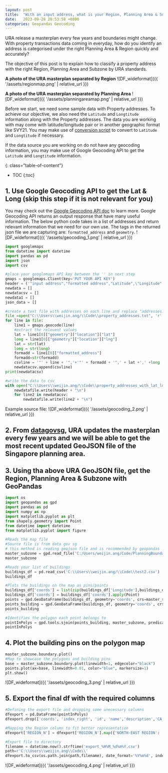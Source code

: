 ```yaml
---
layout: post
title:  "With an input address, what is your Region, Planning Area & Subzone classified by URA Singapore?"
date:   2023-09-28 20:53:58 +0800
categories: Geopandas Geocoding
---
```


URA release a masterplan every few years and boundaries might change. With property transactions data coming in everyday, how do you identify an address is categorised under the right Planning Area & Region quickly and accurately?

The objective of this post is to explain how to classify a property address with the right Region, Planning Area and Subzone by URA standards.

**A photo of the URA masterplan separated by Region**
![DF_wideformat]({{ '/assets/regionmap.png' | relative_url }}) 


**A photo of the URA masterplan separated by Planning Area**
![DF_wideformat]({{ '/assets/planningareamap.png' | relative_url }}) 

Before we start, we need some sample data with Property addresses. To achieve our objective, we also need the `Latitude` and `Longtitude` information along with the Property addresses. The data you are working with may come with latitude/longitude pair or in another geographic format like SVY21. You may make use of [conversion script][gitrepo] to convert to `Latitude` and `Longtitude` if necessary. 

If the data source you are working on do not have any geocoding information, you may make use of Google Geocoding API to get the `Latitude` and `Longtitude` information.

{: class="table-of-content"}
* TOC
{:toc}

## 1. Use Google Geocoding API to get the Lat & Long (skip this step if it is not relevant for you)
You may check out the [Google Geocoding API doc][geocodingapi] to learn more. Google Geocoding API returns an output response that have many useful information. The below python code takes in a list of addresses and return relevant information that we need for our own use. The tags in the returned json file we are capturing are: `formatted_address` and `geometry`.
![DF_wideformat]({{ '/assets/geocoding_1.png' | relative_url }}) 
```python
import googlemaps
from datetime import datetime
import pandas as pd
import json
import csv

#place your googlemaps API key between the '' in next step
gmaps = googlemaps.Client(key='PUT YOUR API KEY')
header = ('"input address","formatted address","Latitude",\"Longitude"')
newdata = []
newdatacsv = []
newdata1 = []
json_data = []

#create a text file with addresses on each line and replace "addresses.txt" with the path to the file
file =open("C:\\Users\\weijin.ang/\\Code\\property_addresses.txt", 'r', encoding = 'utf8')
for line in file:
    line1 = gmaps.geocode(line)
    #extract the relevent values
    lat = line1[0]["geometry"]["location"]["lat"]
    long = line1[0]["geometry"]["location"]["lng"]
    lat = str(lat)
    long = str(long)
    formadd = line1[0]["formatted_address"]
    formadd=str(formadd)
    csvline = '"' + line + '",'+'"' + formadd + '",' + lat +',' +long
    newdatacsv.append(csvline)
print(newdatacsv)

#write the data to csv
with open("C:\\Users\\weijin.ang/\\Code\\property_addresses_with_lat_long.csv", "w+", encoding = 'utf8') as newdatafile:
    newdatafile.write(header + "\n")
    for line2 in newdatacsv:
        newdatafile.write(line2 + "\n")
```
Example source file:
![DF_wideformat]({{ '/assets/geocoding_2.png' | relative_url }}) 

## 2. From [datagovsg][datagovsg], URA updates the masterplan every few years and we will be able to get the most recent updated GeoJSON file of the Singapore planning area. 

## 3. Using tha above URA GeoJSON file, get the Region, Planning Area & Subzone with GeoPandas
```python
import os
import geopandas as gpd
import pandas as pd
import numpy as np
import matplotlib.pyplot as plt
from shapely.geometry import Point
from datetime import datetime
from matplotlib.pyplot import figure

#Reads the map file
#Source file is from data gov sg
# this method is reading geojson file and is recommended by geopandas
master_subzone = gpd.read_file('C:/Users/weijin.ang/Code/PlanningBoundaryArea.json')
master_subzone

#Reads your list of buildings
buildings_df = pd.read_csv('C:\\Users\\weijin.ang/\\Code\\test2.csv')
buildings_df

#Plots the buildings on the map as pins/points
buildings_df['coords'] = list(zip(buildings_df['Longitude'],buildings_df['Latitude']))
buildings_df['coords'] = buildings_df['coords'].apply(Point)
points = gpd.GeoDataFrame(buildings_df, geometry='coords', crs=master_subzone.crs)
points_building = gpd.GeoDataFrame(buildings_df, geometry='coords', crs=master_subzone.crs)
points_building

#Identifies the polygon each point belongs to
pointInPolys = gpd.tools.sjoin(points_building, master_subzone, predicate="within", how='left')
pointInPolys
```


## 4. Plot the building pins on the polygon map
```python
master_subzone.boundary.plot()
#Map to showcase the polygons and building pins
base = master_subzone.boundary.plot(linewidth=1, edgecolor="black")
points.plot(ax=base, linewidth=0.01, color="blue", markersize=1)
plt.show()
```
![DF_wideformat]({{ '/assets/geocoding_3.png' | relative_url }}) 

## 5. Export the final df with the required columns
```python
#Defining the export file and dropping some unecessary columns
dfexport = pd.DataFrame(pointInPolys)
dfexport.drop(['coords', 'index_right', 'id', 'name','description','CA_IND','REGION_C','INC_CRC','FMEL_UPD_D'], axis=1, inplace=True)

#Mapping the Region column to fit better representation
dfexport['REGION_N'] = dfexport['REGION_N'].map({'NORTH-EAST REGION': 'North-East', 'WEST REGION': 'West', 'EAST REGION': 'East', 'NORTH REGION': 'North', 'CENTRAL REGION':'Central'})

#Export file to directory
filename = datetime.now().strftime('export_%H%M_%d%m%Y.csv')
path=r'C:\\Users\\weijin.ang\\Code\\'
dfexport.to_csv(os.path.join(path,filename), date_format='%Y%m%d', index=False)
```
![DF_wideformat]({{ '/assets/geocoding_4.png' | relative_url }}) 

[gitrepo]: https://github.com/cgcai/SVY21
[geocodingapi]:https://developers.google.com/maps/documentation/geocoding/requests-geocoding#json
[datagovsg]: https://beta.data.gov.sg/collections?query=planning%20area

